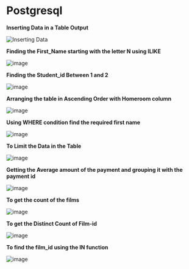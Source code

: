 # Postgresql

**Inserting Data in a Table Output**

![Inserting Data](https://user-images.githubusercontent.com/88196747/129853988-1e4952c7-21fb-46ab-b79f-5efa63929c1b.JPG)

**Finding the First_Name starting with the letter N using ILIKE**

![image](https://user-images.githubusercontent.com/88196747/130074639-61a3bb4e-ac8e-469e-9e76-c6b1f6663c20.png)

**Finding the Student_id Between 1 and 2**

![image](https://user-images.githubusercontent.com/88196747/130243389-a9ef8574-63e1-4bba-a7ac-186e2e94725e.png)

**Arranging the table in Ascending Order with Homeroom column**

![image](https://user-images.githubusercontent.com/88196747/130324533-bc56c928-9257-4cd9-a9ec-6fb511fe0bd6.png)

**Using WHERE condition find the required first name**

![image](https://user-images.githubusercontent.com/88196747/130356122-2c6653b7-caf9-4489-ae03-5c557a91cd42.png)

**To Limit the Data in the Table**

![image](https://user-images.githubusercontent.com/88196747/130458415-95387353-9dd1-451d-8c43-61361cdf7321.png)

**Getting the Average amount of the payment and grouping it with the payment id**

![image](https://user-images.githubusercontent.com/88196747/130651695-b3b75677-2d34-4cb0-b2fa-63c67a7e5f77.png)

**To get the count of the films**

![image](https://user-images.githubusercontent.com/88196747/130792939-88fcb0ce-9217-4923-b426-a08484c0e6b4.png)

**To get the Distinct Count of Film-id**

![image](https://user-images.githubusercontent.com/88196747/131055536-a3fb9207-57a4-4b19-bcc3-19a3d4ed9827.png)

**To find the film_id using the IN function**

![image](https://user-images.githubusercontent.com/88196747/131217992-3f6aa87c-2965-4844-9e83-93873cb630dc.png)








